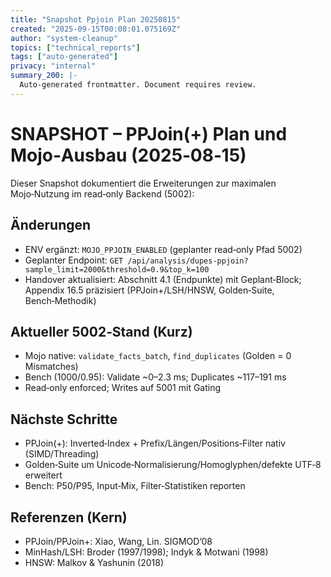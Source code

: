```yaml
---
title: "Snapshot Ppjoin Plan 20250815"
created: "2025-09-15T00:08:01.075169Z"
author: "system-cleanup"
topics: ["technical_reports"]
tags: ["auto-generated"]
privacy: "internal"
summary_200: |-
  Auto-generated frontmatter. Document requires review.
---
```


# SNAPSHOT – PPJoin(+) Plan und Mojo‑Ausbau (2025‑08‑15)

Dieser Snapshot dokumentiert die Erweiterungen zur maximalen Mojo‑Nutzung im read‑only Backend (5002):

## Änderungen
- ENV ergänzt: `MOJO_PPJOIN_ENABLED` (geplanter read‑only Pfad 5002)
- Geplanter Endpoint: `GET /api/analysis/dupes-ppjoin?sample_limit=2000&threshold=0.9&top_k=100`
- Handover aktualisiert: Abschnitt 4.1 (Endpunkte) mit Geplant‑Block; Appendix 16.5 präzisiert (PPJoin+/LSH/HNSW, Golden‑Suite, Bench‑Methodik)

## Aktueller 5002‑Stand (Kurz)
- Mojo native: `validate_facts_batch`, `find_duplicates` (Golden = 0 Mismatches)
- Bench (1000/0.95): Validate ~0–2.3 ms; Duplicates ~117–191 ms
- Read‑only enforced; Writes auf 5001 mit Gating

## Nächste Schritte
- PPJoin(+): Inverted‑Index + Prefix/Längen/Positions‑Filter nativ (SIMD/Threading)
- Golden‑Suite um Unicode‑Normalisierung/Homoglyphen/defekte UTF‑8 erweitert
- Bench: P50/P95, Input‑Mix, Filter‑Statistiken reporten

## Referenzen (Kern)
- PPJoin/PPJoin+: Xiao, Wang, Lin. SIGMOD’08
- MinHash/LSH: Broder (1997/1998); Indyk & Motwani (1998)
- HNSW: Malkov & Yashunin (2018)
